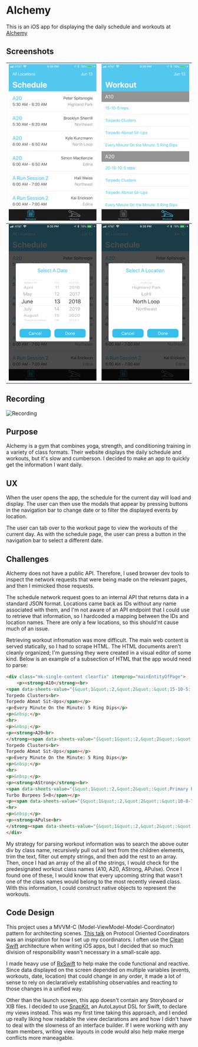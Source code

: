 # Alchemy

This is an iOS app for displaying the daily schedule and workouts at [Alchemy](https://alchemy365.com/)

## Screenshots

| ![Schedule](Screenshots/Schedule.png)     | ![Workout](Screenshots/Workout.png)               |
| :---------------------------------------: | :-----------------------------------------------: |
| ![DatePicker](Screenshots/DatePicker.png) | ![LocationPicker](Screenshots/LocationPicker.png) |

## Recording

![Recording](Screenshots/Recording.gif)

## Purpose

Alchemy is a gym that combines yoga, strength, and conditioning training in a variety of class formats. Their website displays the daily schedule and workouts, but it's slow and cumberson. I decided to make an app to quickly get the information I want daily.

## UX
When the user opens the app, the schedule for the current day will load and display. The user can then use the modals that appear by pressing buttons in the navigation bar to change date or to filter the displayed events by location.

The user can tab over to the workout page to view the workouts of the current day. As with the schedule page, the user can press a button in the navigation bar to select a different date. 

## Challenges

Alchemy does not have a public API. Therefore, I used browser dev tools to inspect the network requests that were being made on the relevant pages, and then I mimicked those requests. 

The schedule network request goes to an internal API that returns data in a standard JSON format. Locations came back as IDs without any name associated with them, and I'm not aware of an API endpoint that I could use to retrieve that information, so I hardcoded a mapping between the IDs and  location names. There are only a few locations, so this should'nt cause much of an issue.

Retrieving workout infromation was more difficult. The main web content is served statically, so I had to scrape HTML. The HTML documents aren't cleanly organized; I'm guessing they were created in a visual editor of some kind. Below is an example of a subsection of HTML that the app would need to parse:

```html
<div class="mk-single-content clearfix" itemprop="mainEntityOfPage">
	<p><strong>A10</strong><br>
<span data-sheets-value="{&quot;1&quot;:2,&quot;2&quot;:&quot;15-10-5: Torpedo Clusters, Torpedo Abmat Sit-Ups *EMOM: 5 Ring Dips&quot;}" data-sheets-userformat="{&quot;2&quot;:4483,&quot;3&quot;:[null,0],&quot;4&quot;:[null,2,16711680],&quot;10&quot;:2,&quot;11&quot;:4,&quot;15&quot;:&quot;arial,sans,sans-serif&quot;}">15-10-5 reps:<br>
Torpedo Clusters<br>
Torpedo Abmat Sit-Ups</span></p>
<p>Every Minute On the Minute: 5 Ring Dips</p>
<p>&nbsp;</p>
<hr>
<p>&nbsp;</p>
<p><strong>A20<br>
</strong><span data-sheets-value="{&quot;1&quot;:2,&quot;2&quot;:&quot;15-10-5: Torpedo Clusters, Torpedo Abmat Sit-Ups *EMOM: 5 Ring Dips&quot;}" data-sheets-userformat="{&quot;2&quot;:4483,&quot;3&quot;:[null,0],&quot;4&quot;:[null,2,16711680],&quot;10&quot;:2,&quot;11&quot;:4,&quot;15&quot;:&quot;arial,sans,sans-serif&quot;}">20-15-10-5 reps:<br>
Torpedo Clusters<br>
Torpedo Abmat Sit-Ups</span></p>
<p>Every Minute On the Minute: 5 Ring Dips</p>
<p>&nbsp;</p>
<hr>
<p>&nbsp;</p>
<p><strong>AStrong</strong><br>
<span data-sheets-value="{&quot;1&quot;:2,&quot;2&quot;:&quot;Primary Pull - Sumo Deadlift 3-3-3-3-3 -- Superset: Turbo Burpees 5x8&quot;}" data-sheets-userformat="{&quot;2&quot;:4483,&quot;3&quot;:[null,0],&quot;4&quot;:[null,2,16776960],&quot;10&quot;:2,&quot;11&quot;:4,&quot;15&quot;:&quot;arial,sans,sans-serif&quot;}">Sumo Deadlift 3-3-3-3-3<br>
Turbo Burpees 5×8</span></p>
<p><span data-sheets-value="{&quot;1&quot;:2,&quot;2&quot;:&quot;10-8-7 ... 3-2-1 Reps: \&quot;Leave it there\&quot; sit-ups, Torpedo seated floor press, strict pull-ups&quot;}" data-sheets-userformat="{&quot;2&quot;:4995,&quot;3&quot;:[null,0],&quot;4&quot;:[null,2,16711680],&quot;10&quot;:2,&quot;11&quot;:4,&quot;12&quot;:0,&quot;15&quot;:&quot;arial,sans,sans-serif&quot;}">&nbsp;</span></p>
<hr>
<p>&nbsp;</p>
<p><strong>APulse<br>
</strong><span data-sheets-value="{&quot;1&quot;:2,&quot;2&quot;:&quot;Clusters&quot;}" data-sheets-userformat="{&quot;2&quot;:4483,&quot;3&quot;:[null,0],&quot;4&quot;:[null,2,16711935],&quot;10&quot;:2,&quot;11&quot;:4,&quot;15&quot;:&quot;arial,sans,sans-serif&quot;}">Clusters</span></p>
</div>
```

My strategy for parsing workout information was to search the above outer div by class name, recursively pull out all text from the children elements, trim the text, filter out empty strings, and then add the rest to an array. Then, once I had an array of the all of the strings, I would check for the predesignated workout class names (A10, A20, AStrong, APulse). Once I found one of these, I would know that every upcoming string that wasn't one of the class names would belong to the most recently viewed class. With this information, I could construct native objects to represent the workouts.

## Code Design

This project uses a MVVM-C (Model-ViewModel-Model-Coordinator) pattern for architecting scenes. [This talk](https://www.youtube.com/watch?v=KDl7Czw63mM) on Protocol Oriented Coordinators was an inspiration for how I set up my coordinators. I often use the [Clean Swift](https://clean-swift.com/) architecture when writing iOS apps, but I decided that so much division of responsibility wasn't necessary in a small-scale app.

I made heavy use of [RxSwift](https://github.com/ReactiveX/RxSwift) to help make the code functional and reactive. Since data displayed on the screen depended on multiple variables (events, workouts, date, location) that could change in any order, it made a lot of sense to rely on declaratively establishing observables and reacting to those changes in a unified way.

Other than the launch screen, this app doesn't contain any Storyboard or XIB files. I decided to use [SnapKit](https://github.com/SnapKit/SnapKit), an AutoLayout DSL for Swift, to declare my views instead. This was my first time taking this approach, and I ended up really liking how readable the view declarations are and how I didn't have to deal with the slowness of an interface builder. If I were working with any team members, writing view layouts in code would also help make merge conflicts more maneagable. 

